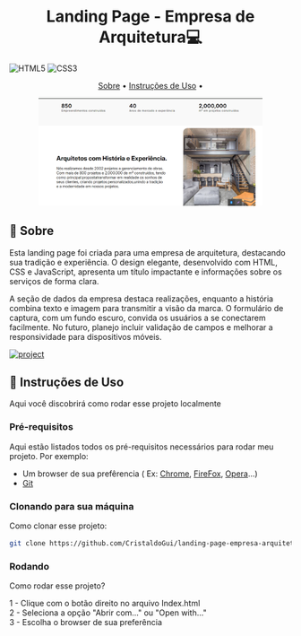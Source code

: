 [HTML__BADGE]: https://img.shields.io/badge/html5-%23E34F26.svg?style=for-the-badge&logo=html5&logoColor=white
[CSS__BADGE]: https://img.shields.io/badge/css3-%231572B6.svg?style=for-the-badge&logo=css3&logoColor=white
[PROJECT__BADGE]: https://img.shields.io/badge/📱Visite_esse_projeto-000?style=for-the-badge&logo=project
[PROJECT__URL]: https://empresa-arquitetura.netlify.app/
[CHROME__URL]: https://www.google.com/chrome/dr/download/?brand=YTUH&ds_kid=43700077650614090&gad_source=1&gclid=Cj0KCQjwurS3BhCGARIsADdUH5167jbbhYJtsY6F3AVT8rrObpLIpiVZWD8Zy84x6tT5wKDHwt2-lRYaAo-7EALw_wcB&gclsrc=aw.ds 
[FIREFOX__URL]: https://mozilla-firefox.softonic.com.br
[OPERA__URL]: https://www.opera.com/pt-br/download

<h1 align="center" style="font-weight: bold;">Landing Page - Empresa de Arquitetura💻</h1>

![HTML5][HTML__BADGE]
![CSS3][CSS__BADGE]

<p align="center">
 <a href="#Sobre">Sobre</a> • 
 <a href="#started">Instruções de Uso</a> • 
</p>


<p align="center">
    <img src="./images/landingi-page-empresa-arquitetura.png" alt="Imagem da landing page" width="400px">
</p>

<h2 id="started">📌 Sobre</h2>

Esta landing page foi criada para uma empresa de arquitetura, destacando sua tradição e experiência. O design elegante, desenvolvido com HTML, CSS e JavaScript, apresenta um título impactante e informações sobre os serviços de forma clara.

A seção de dados da empresa destaca realizações, enquanto a história combina texto e imagem para transmitir a visão da marca. O formulário de captura, com um fundo escuro, convida os usuários a se conectarem facilmente. No futuro, planejo incluir validação de campos e melhorar a responsividade para dispositivos móveis.

[![project][PROJECT__BADGE]][PROJECT__URL]

<h2 id="started">🚀 Instruções de Uso</h2>

Aqui você discobrirá como rodar esse projeto localmente

<h3>Pré-requisitos</h3>

Aqui estão listados todos os pré-requisitos necessários para rodar meu projeto. Por exemplo:

- Um browser de sua prefêrencia ( Ex: [Chrome][CHROME__URL], [FireFox][FIREFOX__URL], [Opera][OPERA__URL]...)
- [Git](https://github.com)

<h3>Clonando para sua máquina</h3>

Como clonar esse projeto:

```bash
git clone https://github.com/CristaldoGui/landing-page-empresa-arquitetura
```

<h3>Rodando</h3>

Como rodar esse projeto?

1 - Clique com o botão direito no arquivo Index.html <br>
2 - Seleciona a opção "Abrir com..." ou "Open with..." <br>
3 - Escolha o browser de sua preferência
